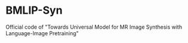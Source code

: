 # BMLIP-Syn
Official code of  "Towards Universal Model for MR Image Synthesis with Language-Image Pretraining"
